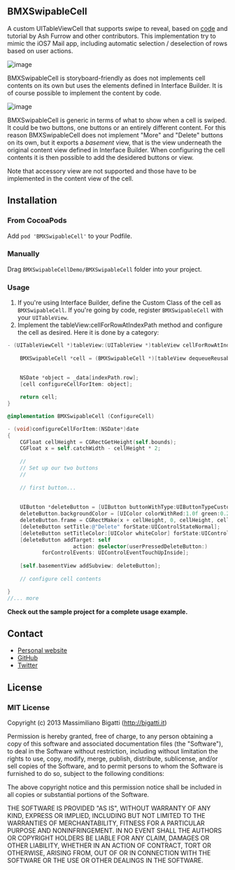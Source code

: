 ## BMXSwipableCell

A custom UITableViewCell that supports swipe to reveal, based on [code](https://github.com/TeehanLax/UITableViewCell-Swipe-for-Options) and
tutorial by Ash Furrow and other contributors. This implementation try to mimic the iOS7 Mail app, including automatic selection / deselection
of rows based on user actions.

![image](http://cl.ly/image/0j0s2s282A2e)

BMXSwipableCell is storyboard-friendly as does not implements cell contents on its own but uses the elements defined in Interface Builder. It is of course possible to implement the content by code.

![image](http://cl.ly/image/0K0H0V2e1E3e)

BMXSwipableCell is generic in terms of what to show when a cell is swiped. It could be two buttons, one buttons or an entirely different content. For this reason BMXSwipableCell does not implement "More" and "Delete" buttons on its own, but it exports a _basement_ view, that is the view underneath the original content view defined in Interface Builder. When configuring the cell contents it is then possible to add the desidered buttons or view.

Note that accessory view are not supported and those have to be implemented in the content view of the cell.

## Installation

### From CocoaPods

Add `pod 'BMXSwipableCell'` to your Podfile.

### Manually

Drag `BMXSwipableCellDemo/BMXSwipableCell` folder into your project.


### Usage

1. If you're using Interface Builder, define the Custom Class of the cell as `BMXSwipableCell`. If you're going by code, register `BMXSwipableCell` with your `UITableView`.
2. Implement the tableView:cellForRowAtIndexPath method and configure the cell as desired. Here it is done by a category:

```objective-c
- (UITableViewCell *)tableView:(UITableView *)tableView cellForRowAtIndexPath:(NSIndexPath *)indexPath {
    
	BMXSwipableCell *cell = (BMXSwipableCell *)[tableView dequeueReusableCellWithIdentifier: @"Cell"
                                                                               forIndexPath: indexPath];
    
	NSDate *object = _data[indexPath.row];
    [cell configureCellForItem: object];

	return cell;
} 
```

```objective-c
@implementation BMXSwipableCell (ConfigureCell)

- (void)configureCellForItem:(NSDate*)date
{
    CGFloat cellHeight = CGRectGetHeight(self.bounds);
    CGFloat x = self.catchWidth - cellHeight * 2;
    
    //
    // Set up our two buttons
    //
    
    // first button...
    
    
    UIButton *deleteButton = [UIButton buttonWithType:UIButtonTypeCustom];
    deleteButton.backgroundColor = [UIColor colorWithRed:1.0f green:0.231f blue:0.188f alpha:1.0f];
    deleteButton.frame = CGRectMake(x + cellHeight, 0, cellHeight, cellHeight);
    [deleteButton setTitle:@"Delete" forState:UIControlStateNormal];
    [deleteButton setTitleColor:[UIColor whiteColor] forState:UIControlStateNormal];
    [deleteButton addTarget: self
                     action: @selector(userPressedDeleteButton:)
           forControlEvents: UIControlEventTouchUpInside];
    
    [self.basementView addSubview: deleteButton];
    
    // configure cell contents

}
//... more
```


**Check out the sample project for a complete usage example.**

## Contact

- [Personal website](http://bigatti.it)
- [GitHub](https://github.com/mbigatti)
- [Twitter](https://twitter.com/mbigatti)

## License

### MIT License
Copyright (c) 2013 Massimiliano Bigatti (http://bigatti.it)

Permission is hereby granted, free of charge, to any person obtaining a copy
of this software and associated documentation files (the "Software"), to deal
in the Software without restriction, including without limitation the rights
to use, copy, modify, merge, publish, distribute, sublicense, and/or sell
copies of the Software, and to permit persons to whom the Software is
furnished to do so, subject to the following conditions:

The above copyright notice and this permission notice shall be included in
all copies or substantial portions of the Software.

THE SOFTWARE IS PROVIDED "AS IS", WITHOUT WARRANTY OF ANY KIND, EXPRESS OR
IMPLIED, INCLUDING BUT NOT LIMITED TO THE WARRANTIES OF MERCHANTABILITY,
FITNESS FOR A PARTICULAR PURPOSE AND NONINFRINGEMENT. IN NO EVENT SHALL THE
AUTHORS OR COPYRIGHT HOLDERS BE LIABLE FOR ANY CLAIM, DAMAGES OR OTHER
LIABILITY, WHETHER IN AN ACTION OF CONTRACT, TORT OR OTHERWISE, ARISING FROM,
OUT OF OR IN CONNECTION WITH THE SOFTWARE OR THE USE OR OTHER DEALINGS IN
THE SOFTWARE.
